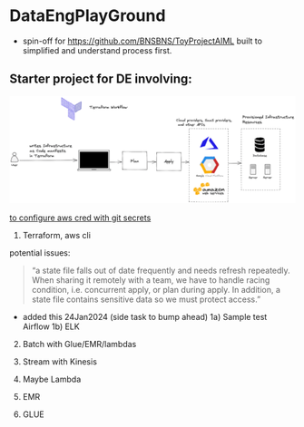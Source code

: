 # DataEngPlayGround
- spin-off for https://github.com/BNSBNS/ToyProjectAIML built to simplified and understand process first.

## Starter project for DE involving:

![Alt text](./images/image.png)


[to configure aws cred with git secrets](https://github.com/aws-actions/configure-aws-credentials)

1) Terraform, aws cli 

potential issues:
> “a state file falls out of date frequently and needs refresh repeatedly. When sharing it remotely with a team, we have to handle racing condition, i.e. concurrent apply, or plan during apply. In addition, a state file contains sensitive data so we must protect access.”

* added this 24Jan2024 (side task to bump ahead)
1a) Sample test Airflow
1b) ELK


2) Batch with Glue/EMR/lambdas

3) Stream with Kinesis

4) Maybe Lambda

5) EMR
  
6) GLUE


